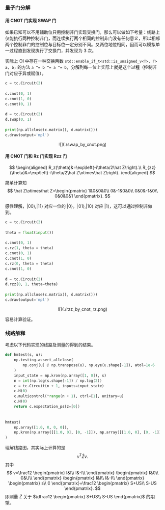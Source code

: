 ### 量子门分解
#### 用 CNOT 门实现 SWAP 门

如果已知可以不用辅助位只用控制非门实现交换门，那么可以做如下考量：线路上仅能执行两种控制非门，而连续执行两个相同的控制非门没有任何意义，所以相邻两个控制非门的控制位与目标位一定分别不同。又两位地位相同，因而可以模拟单一过程直到发现执行了交换门，并发现为 3 次。

实际上 OI 中存在一种交换两数 `std::enable_if_t<std::is_unsigned_v<T>, T> a, b;` 的方法 `a ^= b ^= a ^= b`，分解到每一位上实际上就是这个过程（控制非门对应于异或赋值）。

```python
c = tc.Circuit(2)

c.cnot(0, 1)
c.cnot(1, 0)
c.cnot(0, 1)

d = tc.Circuit(2)
d.swap(0, 1)

print(np.allclose(c.matrix(), d.matrix()))
c.draw(output='mpl')
```

<center>
![](./swap_by_cnot.png)
</center>

#### 用 CNOT 门和 Rz 门实现 Rzz 门

$$
\begin{aligned}
R_z(\theta)&=\exp\left(-i\theta/2\hat Z\right).\\
R_{zz}(\theta)&=\exp\left(-i\theta/2\hat Z\otimes\hat Z\right).
\end{aligned}
$$

简单计算知
$$
\hat Z\otimes\hat Z=\begin{pmatrix}
1&0&0&0\\
0&-1&0&0\\
0&0&-1&0\\
0&0&0&1
\end{pmatrix}.
$$

感性理解，$|00\rangle,|11\rangle$ 对应一位的 $|0\rangle$，$|01\rangle,|10\rangle$ 对应 $|1\rangle$，这可以通过控制非做到。

```python
c = tc.Circuit(2)

theta = float(input())

c.cnot(0, 1)
c.rz(1, theta = theta)
c.cnot(0, 1)
c.cnot(1, 0)
c.rz(0, theta = theta)
c.cnot(1, 0)

d = tc.Circuit(2)
d.rzz(0, 1, theta=theta)

print(np.allclose(c.matrix(), d.matrix()))
c.draw(output='mpl')
```

<center>
![](./rzz_by_cnot_rz.png)
</center>

容易计算验证。

### 线路解释

考虑以下代码实现的线路及测量的得到的结果。

```python
def hmtest(s, u):
    np.testing.assert_allclose(
        np.conj(u) @ np.transpose(u), np.eye(u.shape[-1]), atol=1e-6
    )
    input_state = np.kron(np.array([1, 0]), s)
    n = int(np.log(s.shape[-1]) / np.log(2))
    c = tc.Circuit(n + 1, inputs=input_state)
    c.H(0)
    c.multicontrol(*range(n + 1), ctrl=[1], unitary=u)
    c.H(0)
    return c.expectation_ps(z=[0])


hmtest(
    np.array([1.0, 0, 0, 0]),
    np.kron(np.array([[1.0, 0], [0, -1]]), np.array([[1.0, 0], [0, -1]])),
)
```

理解线路图，其实际上计算的是
$$
v^{\mathsf T}\hat Zv.
$$
其中
$$
v=\frac12
\begin{pmatrix}
I&I\\
I&-I\\
\end{pmatrix}
\begin{pmatrix}
I&0\\
0&U\\
\end{pmatrix}
\begin{pmatrix}
I&I\\
I&-I\\
\end{pmatrix}
\begin{pmatrix}
s\\
0
\end{pmatrix}=\frac12
\begin{pmatrix}
S+US\\
S-US
\end{pmatrix}.
$$
即测量 $\hat Z$ 关于 $\dfrac12
\begin{pmatrix}
S+US\\
S-US
\end{pmatrix}$ 的期望。